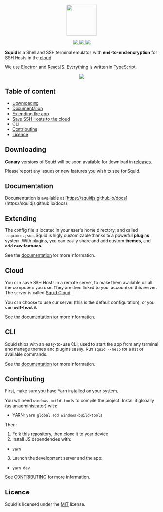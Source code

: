 <p align="center">
    <img src="https://i.imgur.com/L5TUf4J.png" width="100" />
</p>

<p align="center">
    <a href="https://github.com/QuiiBz/squid/actions">
        <img src="https://github.com/QuiiBz/squid/workflows/Lint/badge.svg" />
    </a>
    <a href="https://travis-ci.com/QuiiBz/squid">
        <img src="https://github.com/QuiiBz/squid/workflows/CI/badge.svg?branch=canary" />
    </a>
    <a href="https://github.com/QuiiBz/squid/issues">
        <img src="https://img.shields.io/badge/contributions-welcome-brightgreen.svg?style=flat" />
    </a>
</p>

**Squid** is a Shell and SSH terminal emulator, with **end-to-end encryption** for SSH Hosts in the [cloud](#cloud).

We use [Electron](https://electronjs.org) and [ReactJS](https://reactjs.org). Everything is written in [TypeScript](https://typescriptlang.org).

<p align="center">
    <img src="https://i.imgur.com/XRdKFnk.png" />
</p>

## Table of content
- [Downloading](#downloading)
- [Documentation](#documentation)
- [Extending the app](#extending)
- [Save SSH Hosts to the cloud](#cloud)
- [CLI](#cli)
- [Contributing](#contributing)
- [Licence](#licence)

## Downloading
**Canary** versions of Squid will be soon available for download in [releases](https://github.com/QuiiBz/squid/releases).

Please report any issues or new features you wish to see for Squid.

## Documentation
Documentation is available at [https://squidjs.github.io/docs](https://squidjs.github.io/docs);

## Extending
The config file is located in your user's home directory, and called `.squidrc.json`. Squid is higly customizable thanks to a powerful **plugins** system. With plugins, you can easily share and add custom **themes**, and add **new features**.

See the [documentation](https://squidjs.github.io/docs/configuration) for more information.

## Cloud
You can save SSH Hosts in a remote server, to make them available on all the computers you use. They are then linked to your account on this server. The server is called [Squid Cloud](https://github.com/squidjs/cloud).

You can choose to use our server (this is the default configuration), or you can **self-host** it.

See the [documentation](https://squidjs.github.io/docs/cloud) for more information.

## CLI
Squid ships with an easy-to-use CLI, used to start the app from any terminal and manage themes and plugins easily.
Run `squid --help` for a list of available commands.

See the [documentation](https://squidjs.github.io/docs/cli) for more information.

## Contributing
First, make sure you have Yarn installed on your system.

You will need `windows-build-tools` to compile the project. Install it globally (as an administrator) with:
- YARN: `yarn global add windows-build-tools`

Then:
1) Fork this repository, then clone it to your device
2) Install JS dependencies with:
- `yarn`
3) Launch the development server and the app:
- `yarn dev`

See [CONTRIBUTING](CONTRIBUTING.md) for more information.

## Licence
Squid is licensed under the [MIT](https://choosealicense.com/licenses/mit/) license.
